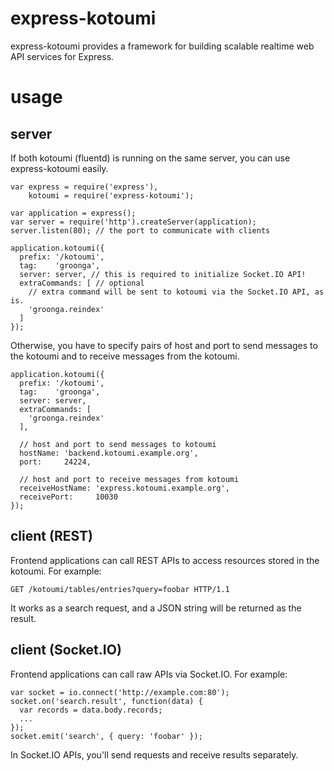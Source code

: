 # express-kotoumi

  express-kotoumi provides a framework for building scalable
  realtime web API services for Express.

# usage

## server

If both kotoumi (fluentd) is running on the same server, you can use
express-kotoumi easily.

    var express = require('express'),
        kotoumi = require('express-kotoumi');
    
    var application = express();
    var server = require('http').createServer(application);
    server.listen(80); // the port to communicate with clients
    
    application.kotoumi({
      prefix: '/kotoumi',
      tag:    'groonga',
      server: server, // this is required to initialize Socket.IO API!
      extraCommands: [ // optional
        // extra command will be sent to kotoumi via the Socket.IO API, as is.
        'groonga.reindex'
      ]
    });

Otherwise, you have to specify pairs of host and port to send messages
to the kotoumi and to receive messages from the kotoumi.

    application.kotoumi({
      prefix: '/kotoumi',
      tag:    'groonga',
      server: server,
      extraCommands: [
        'groonga.reindex'
      ],
    
      // host and port to send messages to kotoumi
      hostName: 'backend.kotoumi.example.org',
      port:     24224,

      // host and port to receive messages from kotoumi
      receiveHostName: 'express.kotoumi.example.org',
      receivePort:     10030
    });


## client (REST)

Frontend applications can call REST APIs to access resources stored in
the kotoumi. For example:

    GET /kotoumi/tables/entries?query=foobar HTTP/1.1

It works as a search request, and a JSON string will be returned as the result.

## client (Socket.IO)

Frontend applications can call raw APIs via Socket.IO. For example:

    var socket = io.connect('http://example.com:80');
    socket.on('search.result', function(data) {
      var records = data.body.records;
      ...
    });
    socket.emit('search', { query: 'foobar' });

In Socket.IO APIs, you'll send requests and receive results separately.
